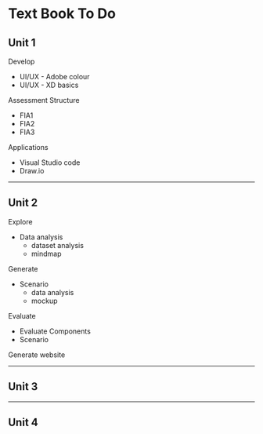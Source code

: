 # Text Book To Do

## Unit 1

Develop

- UI/UX - Adobe colour
- UI/UX - XD basics

Assessment Structure

- FIA1
- FIA2
- FIA3

Applications

- Visual Studio code
- Draw.io

---

## Unit 2

Explore

- Data analysis
  - dataset analysis
  - mindmap

Generate

- Scenario
  - data analysis
  - mockup

Evaluate

- Evaluate Components
- Scenario

Generate website


---

## Unit 3

---

## Unit 4

